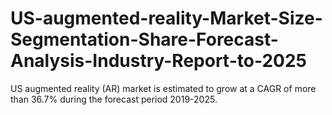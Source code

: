 # US-augmented-reality-Market-Size-Segmentation-Share-Forecast-Analysis-Industry-Report-to-2025
US augmented reality (AR) market is estimated to grow at a CAGR of more than 36.7% during the forecast period 2019-2025. 
